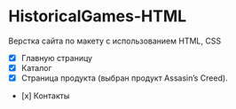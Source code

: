 # HistoricalGames-HTML
Верстка сайта по макету с использованием HTML, CSS

- [x] Главную страницу
- [x] Каталог
- [x] Страница продукта (выбран продукт Assasin’s Creed).
- [х] Контакты
